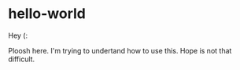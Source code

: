 # hello-world

Hey (:

Ploosh here. I'm trying to undertand how to use this. Hope is not that difficult.
